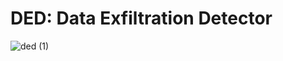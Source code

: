 # DED: Data Exfiltration Detector

![ded (1)](https://github.com/mr-umar/DED/assets/92973740/e3b85588-1300-4c22-9160-b42b234ead3e)



